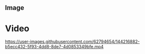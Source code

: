 ## Image



# Video

https://user-images.githubusercontent.com/62794654/144216882-b5ecc432-5f93-4dd8-8de7-4d0853349bfe.mp4
